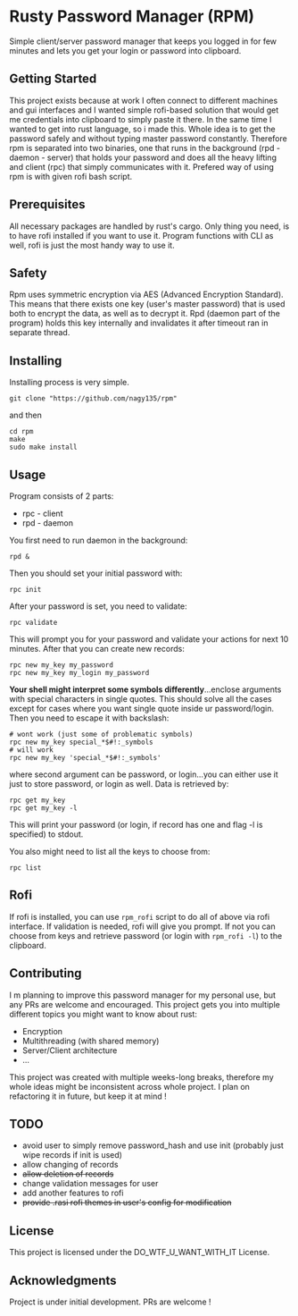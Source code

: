 # Rusty Password Manager (RPM)

Simple client/server password manager that keeps you logged in for few minutes and lets you get your login or password into clipboard.

## Getting Started

This project exists because at work I often connect to different machines and gui interfaces and I wanted simple rofi-based solution that would get me credentials into clipboard to simply paste it there. In the same time I wanted to get into rust language, so i made this. Whole idea is to get the password safely and without typing master password constantly. Therefore rpm is separated into two binaries, one that runs in the background (rpd - daemon - server) that holds your password and does all the heavy lifting and client (rpc) that simply communicates with it. Prefered way of using rpm is with given rofi bash script.

## Prerequisites

All necessary packages are handled by rust's cargo. Only thing you need, is to have rofi installed if you want to use it. Program functions with CLI as well, rofi is just the most handy way to use it.

## Safety

Rpm uses symmetric encryption via AES (Advanced Encryption Standard). This means that there exists one key (user's master password) that is used both to encrypt the data, as well as to decrypt it. Rpd (daemon part of the program) holds this key internally and invalidates it after timeout ran in separate thread.

## Installing

Installing process is very simple.

```
git clone "https://github.com/nagy135/rpm"
```

and then

```
cd rpm
make
sudo make install
```

## Usage
Program consists of 2 parts:
* rpc - client
* rpd - daemon

You first need to run daemon in the background:
```
rpd &
```

Then you should set your initial password with:
```
rpc init
```

After your password is set, you need to validate:
```
rpc validate
```

This will prompt you for your password and validate your actions for next 10 minutes.
After that you can create new records:
```
rpc new my_key my_password
rpc new my_key my_login my_password
```
**Your shell might interpret some symbols differently**...enclose arguments with special characters in single quotes. This should solve all the cases except for cases where you want single quote inside ur password/login. Then you need to escape it with backslash:
```
# wont work (just some of problematic symbols)
rpc new my_key special_*$#!:_symbols
# will work
rpc new my_key 'special_*$#!:_symbols'
```

where second argument can be password, or login...you can either use it just to store password, or login as well.
Data is retrieved by:
```
rpc get my_key
rpc get my_key -l
```
This will print your password (or login, if record has one and flag -l is specified) to stdout.

You also might need to list all the keys to choose from:
```
rpc list
```

## Rofi
If rofi is installed, you can use `rpm_rofi` script to do all of above via rofi interface.
If validation is needed, rofi will give you prompt. If not you can choose from keys and retrieve password (or login with `rpm_rofi -l`) to the clipboard.

## Contributing
I m planning to improve this password manager for my personal use, but any PRs are welcome and encouraged. This project gets you into multiple different topics you might want to know about rust:
* Encryption
* Multithreading (with shared memory)
* Server/Client architecture
* ...

This project was created with multiple weeks-long breaks, therefore my whole ideas might be inconsistent across whole project. I plan on refactoring it in future, but keep it at mind !

## TODO
* avoid user to simply remove password_hash and use init (probably just wipe records if init is used)
* allow changing of records
* ~~allow deletion of records~~
* change validation messages for user
* add another features to rofi
* ~~provide .rasi rofi themes in user's config for modification~~

## License

This project is licensed under the DO_WTF_U_WANT_WITH_IT License.

## Acknowledgments

Project is under initial development. PRs are welcome !
